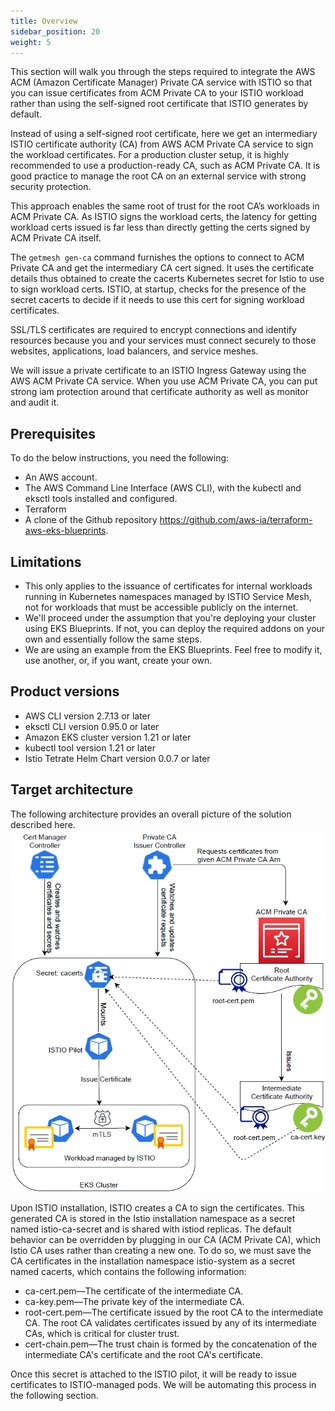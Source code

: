 ```yaml
---
title: Overview
sidebar_position: 20
weight: 5
---
```


This section will walk you through the steps required to integrate the AWS ACM (Amazon Certificate Manager) Private CA service with ISTIO so that you can issue certificates from ACM Private CA to your ISTIO workload rather than using the self-signed root certificate that ISTIO generates by default.

Instead of using a self-signed root certificate, here we get an intermediary ISTIO certificate authority (CA) from AWS ACM Private CA service to sign the workload certificates. For a production cluster setup, it is highly recommended to use a production-ready CA, such as ACM Private CA. It is good practice to manage the root CA on an external service with strong security protection.

This approach enables the same root of trust for the root CA’s workloads in ACM Private CA. As ISTIO signs the workload certs, the latency for getting workload certs issued is far less than directly getting the certs signed by ACM Private CA itself.

The ```getmesh gen-ca``` command furnishes the options to connect to ACM Private CA and get the intermediary CA cert signed. It uses the certificate details thus obtained to create the cacerts Kubernetes secret for Istio to use to sign workload certs. ISTIO, at startup, checks for the presence of the secret cacerts to decide if it needs to use this cert for signing workload certificates.

SSL/TLS certificates are required to encrypt connections and identify resources because you and your services must connect securely to those websites, applications, load balancers, and service meshes.

We will issue a private certificate to an ISTIO Ingress Gateway using the AWS ACM Private CA service. When you use ACM Private CA, you can put strong iam protection around that certificate authority as well as monitor and audit it.

## Prerequisites 

To do the below instructions, you need the following:

* An AWS account.
* The AWS Command Line Interface (AWS CLI), with the kubectl and eksctl tools installed and configured.
* Terraform
* A clone of the Github repository https://github.com/aws-ia/terraform-aws-eks-blueprints.

## Limitations 

* This only applies to the issuance of certificates for internal workloads running in Kubernetes namespaces managed by ISTIO Service Mesh, not for workloads that must be accessible publicly on the internet.
* We'll proceed under the assumption that you're deploying your cluster using EKS Blueprints. If not, you can deploy the required addons on your own and essentially follow the same steps.
* We are using an example from the EKS Blueprints. Feel free to modify it, use another, or, if you want, create your own.

## Product versions

* AWS CLI version 2.7.13 or later
* eksctl CLI version 0.95.0 or later
* Amazon EKS cluster version 1.21 or later
* kubectl tool version 1.21 or later
* Istio Tetrate Helm Chart version 0.0.7 or later

## Target architecture 

The following architecture provides an overall picture of the solution described here.
![private-ca-architecture](../assets/private-ca-architecture.png)

Upon ISTIO installation, ISTIO creates a CA to sign the certificates. This generated CA is stored in the Istio installation namespace as a secret named istio-ca-secret and is shared with istiod replicas. The default behavior can be overridden by plugging in our CA (ACM Private CA), which Istio CA uses rather than creating a new one. To do so, we must save the CA certificates in the installation namespace istio-system as a secret named cacerts, which contains the following information:

* ca-cert.pem—The certificate of the intermediate CA.
* ca-key.pem—The private key of the intermediate CA.
* root-cert.pem—The certificate issued by the root CA to the intermediate CA. The root CA validates certificates issued by any of its intermediate CAs, which is critical for cluster trust.
* cert-chain.pem—The trust chain is formed by the concatenation of the intermediate CA's certificate and the root CA's certificate.

Once this secret is attached to the ISTIO pilot, it will be ready to issue certificates to ISTIO-managed pods. We will be automating this process in the following section.
